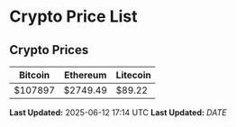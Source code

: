 # Crypto Price List

## Crypto Prices
| Bitcoin | Ethereum | Litecoin |
| ------- | -------- | -------- |
| $107897 | $2749.49 | $89.22 |
**Last Updated:** 2025-06-12 17:14 UTC
**Last Updated:** $DATE$
